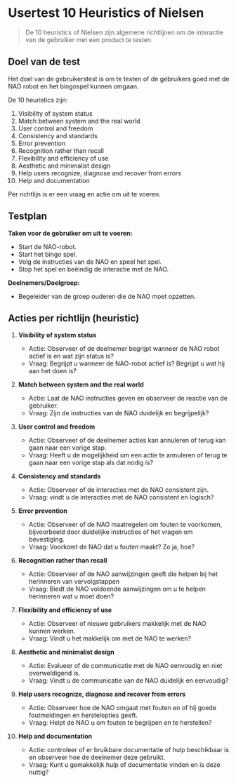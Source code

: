 # Usertest 10 Heuristics of Nielsen

>De 10 heuristics of Nielsen zijn algemene richtlijnen om de interactie van de gebruiker met een product te testen

## Doel van de test

Het doel van de gebruikerstest is om te testen of de gebruikers goed met de NAO robot en het bingospel kunnen omgaan.

De 10 heuristics zijn:

1. Visibility of system status
2. Match between system and the real world
3. User control and freedom
4. Consistency and standards
5. Error prevention
6. Recognition rather than recall
7. Flexibility and efficiency of use
8. Aesthetic and minimalist design
9. Help users recognize, diagnose and recover from errors
10. Help and documentation


Per richtlijn is er een vraag en actie om uit te voeren. 


## Testplan

**Taken voor de gebruiker om uit te voeren:**

- Start de NAO-robot.
- Start het bingo spel.
- Volg de instructies van de NAO en speel het spel.
- Stop het spel en beëindig de interactie met de NAO.

**Deelnemers/Doelgroep:**

- Begeleider van de groep ouderen die de NAO moet opzetten.


## Acties per richtlijn (heuristic)

1. **Visibility of system status**
    - Actie: Observeer of de deelnemer begrijpt wanneer de NAO robot actief is en wat zijn status is?
    - Vraag: Begrijpt u wanneer de NAO-robot actief is? Begrijpt u wat hij aan het doen is?

2. **Match between system and the real world**
    - Actie: Laat de NAO instructies geven en observeer de reactie van de gebruiker.
    - Vraag: Zijn de instructies van de NAO duidelijk en begrijpelijk?

3. **User control and freedom**
    - Actie: Observeer of de deelnemer acties kan annuleren of terug kan gaan naar een vorige stap.
    - Vraag: Heeft u de mogelijkheid om een actie te annuleren of terug te gaan naar een vorige stap als dat nodig is?

4. **Consistency and standards**
    - Actie: Observeer of de interacties met de NAO consistent zijn.
    - Vraag: vindt u de interacties met de NAO consistent en logisch?

5. **Error prevention**
    - Actie: Observeer of de NAO maatregelen om fouten te voorkomen, bijvoorbeeld door duidelijke instructies of het vragen om bevestiging.
    - Vraag: Voorkomt de NAO dat u fouten maakt? Zo ja, hoe?

6. **Recognition rather than recall**
    - Actie: Observeer of de NAO aanwijzingen geeft die helpen bij het herinneren van vervolgstappen
    - Vraag: Biedt de NAO voldoende aanwijzingen om u te helpen herinneren wat u moet doen?

7. **Flexibility and efficiency of use**
    - Actie: Observeer of nieuwe gebruikers makkelijk met de NAO kunnen werken.
    - Vraag: Vindt u het makkelijk om met de NAO te werken?

8. **Aesthetic and minimalist design**
    - Actie: Evalueer of de communicatie met de NAO eenvoudig en niet overweldigend is.
    - Vraag: Vindt u de communicatie van de NAO duidelijk en eenvoudig?

9. **Help users recognize, diagnose and recover from errors**
    - Actie: Observeer hoe de NAO omgaat met fouten en of hij goede foutmeldingen en herstelopties geeft.
    - Vraag: Helpt de NAO u om fouten te begrijpen en te herstellen?

10. **Help and documentation**
    - Actie: controleer of er bruikbare documentatie of hulp beschikbaar is en observeer hoe de deelnemer deze gebruikt.
    - Vraag: Kunt u gemakkelijk hulp of documentatie vinden en is deze nuttig?